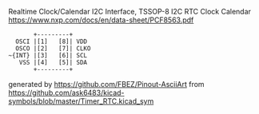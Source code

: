 Realtime Clock/Calendar I2C Interface, TSSOP-8
I2C RTC Clock Calendar
https://www.nxp.com/docs/en/data-sheet/PCF8563.pdf


	       +---------+
	  OSCI |[1]   [8]| VDD
	  OSCO |[2]   [7]| CLKO
	~{INT} |[3]   [6]| SCL
	   VSS |[4]   [5]| SDA
	       +---------+


generated by https://github.com/FBEZ/Pinout-AsciiArt from https://github.com/ask6483/kicad-symbols/blob/master/Timer_RTC.kicad_sym
